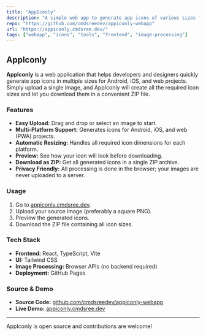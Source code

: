 ```yaml
---
title: "AppIconly"
description: "A simple web app to generate app icons of various sizes for Android, iOS, and web projects."
repo: "https://github.com/cmdsreedev/appiconly-webapp"
url: "https://appiconly.cmdsree.dev/"
tags: ["webapp", "icons", "tools", "frontend", "image-processing"]
---
```


## AppIconly

**AppIconly** is a web application that helps developers and designers quickly generate app icons in multiple sizes for Android, iOS, and web projects. Simply upload a single image, and AppIconly will create all the required icon sizes and let you download them in a convenient ZIP file.

### Features

- **Easy Upload:** Drag and drop or select an image to start.
- **Multi-Platform Support:** Generates icons for Android, iOS, and web (PWA) projects.
- **Automatic Resizing:** Handles all required icon dimensions for each platform.
- **Preview:** See how your icon will look before downloading.
- **Download as ZIP:** Get all generated icons in a single ZIP archive.
- **Privacy Friendly:** All processing is done in the browser; your images are never uploaded to a server.

### Usage

1. Go to [appiconly.cmdsree.dev](https://appiconly.cmdsree.dev/).
2. Upload your source image (preferably a square PNG).
3. Preview the generated icons.
4. Download the ZIP file containing all icon sizes.

### Tech Stack

- **Frontend:** React, TypeScript, Vite
- **UI:** Tailwind CSS
- **Image Processing:** Browser APIs (no backend required)
- **Deployment:** GitHub Pages

### Source & Demo

- **Source Code:** [github.com/cmdsreedev/appiconly-webapp](https://github.com/cmdsreedev/appiconly-webapp)
- **Live Demo:** [appiconly.cmdsree.dev](https://appiconly.cmdsree.dev/)

---

AppIconly is open source and contributions are welcome!
